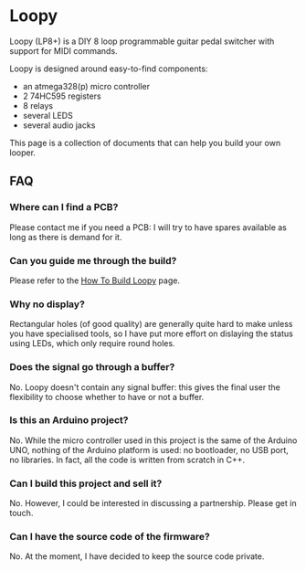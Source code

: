 #  Loopy

Loopy (LP8+) is a DIY 8 loop programmable guitar pedal switcher with support for MIDI commands.

Loopy is designed around easy-to-find components:
 - an atmega328(p) micro controller
 - 2 74HC595 registers
 - 8 relays
 - several LEDS
 - several audio jacks

This page is a collection of documents that can help you build your own looper.

##  FAQ

###  Where can I find a PCB?

Please contact me if you need a PCB: I will try to have spares available as long as there is demand for it.

###  Can you guide me through the build?

Please refer to the [How To Build Loopy](./howto.md) page.

###  Why no display?

Rectangular holes (of good quality) are generally quite hard to make unless you have specialised tools, so I have put more effort on dislaying the status using LEDs, which only require round holes.

###  Does the signal go through a buffer?

No. Loopy doesn't contain any signal buffer: this gives the final user the flexibility to choose whether to have or not a buffer.

###  Is this an Arduino project?

No. While the micro controller used in this project is the same of the Arduino UNO, nothing of the Arduino platform is used: no bootloader, no USB port, no libraries. In fact, all the code is written from scratch in C++.

###  Can I build this project and sell it?

No. However, I could be interested in discussing a partnership. Please get in touch.

###  Can I have the source code of the firmware?

No. At the moment, I have decided to keep the source code private.